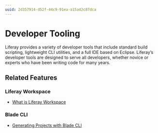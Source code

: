```yaml
---
uuid: 2d357914-d52f-44c9-91ea-a15a42c87dca
---
```


# Developer Tooling

Liferay provides a variety of developer tools that include standard build scripting, lightweight CLI utilities, and a full IDE based on Eclipse. Liferay’s developer tools are designed to serve all developers, whether novice or experts who have been writing code for many years.

## Related Features

### Liferay Workspace

* [What is Liferay Workspace](https://learn.liferay.com/w/dxp/building-applications/tooling/liferay-workspace/what-is-liferay-workspace)

### Blade CLI

* [Generating Projects with Blade CLI](https://learn.liferay.com/w/dxp/building-applications/tooling/blade-cli/generating-projects-with-blade-cli)
